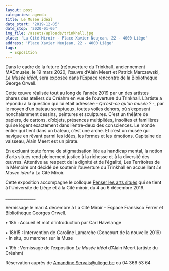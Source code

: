 ```yaml
---
layout: post
categories: agenda
title: Le Musée idéal
date_start: '2019-12-05'
date_stop: '2020-01-05'
img_file: /assets/uploads/trinkhall.jpg
place: 'La Cité Miroir - Place Xavier Neujean, 22 - 4000 Liège'
address: 'Place Xavier Neujean, 22 - 4000 Liège'
tags:
  - Exposition
---
```

Dans le cadre de la future (ré)ouverture du Trinkhall, anciennement MADmusée, le 19 mars 2020, l’œuvre d’Alain Meert et Patrick Marczewski, _Le Musée idéal_, sera exposée dans l’Espace rencontre de la Bibliothèque George Orwell.

Cette œuvre réalisée tout au long de l’année 2019 par un des artistes phares des ateliers du Créahm en vue de l’ouverture du Trinkhall. L’artiste a répondu à la question qui lui était adressée - _Qu’est-ce qu’un musée ?_ -, par le moyen d’un bateau somptueux, toutes voiles dehors, où s’exposent nonchalamment dessins, peintures et sculptures. C’est un théâtre de papiers, de cartons, d’objets, présences multipliées, insolites et familières qui se logent exactement dans l’entre-deux des consciences. Le monde entier qui tient dans un bateau, c’est une arche. Et c’est un musée qui navigue en rêvant parmi les idées, les formes et les émotions. Capitaine de vaisseau, Alain Meert est un pirate. 

En excluant toute forme de stigmatisation liée au handicap mental, la notion d’arts situés rend pleinement justice à la richesse et à la diversité des œuvres. Attentive au respect de la dignité et de l’égalité, Les Territoires de la Mémoire ont décidé de soutenir l’ouverture du Trinkhall en accueillant _Le Musée idéal_ à La Cité Miroir. 

Cette exposition accompagne le colloque [Penser les arts situés](http://www.citemiroir.be/fr/activite/penser-les-arts-situes) qui se tient à l’Université de Liège et à la Cité miroir, du 4 au 6 décembre 2019.

\_\_\_\_\_\_\_\_\_\_\_\_\_\__

Vernissage le mari 4 décembre à La Cité Miroir – Espace Fransisco Ferrer et Bibliothèque Georges Orwell.

•  18h : Accueil et mot d’introduction par Carl Havelange

•  18h15 : Intervention de Caroline Lamarche (Goncourt de la nouvelle 2019)  - In situ, ou marcher sur la Muse

•  19h : Vernissage de l’exposition _Le Musée idéal_ d’Alain Meert (artiste du Créahm)

Réservation auprès de Amandine.Servais@uliege.be ou 04 366 53 64
